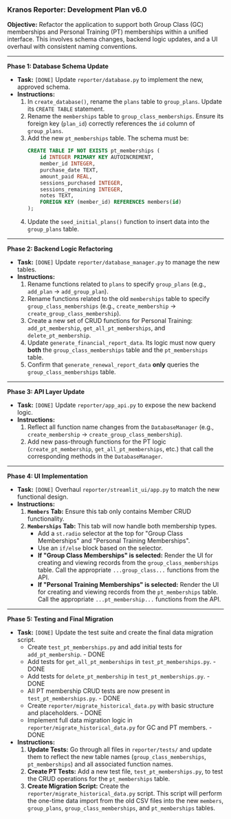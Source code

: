 ### Kranos Reporter: Development Plan v6.0

**Objective:** Refactor the application to support both Group Class (GC) memberships and Personal Training (PT) memberships within a unified interface. This involves schema changes, backend logic updates, and a UI overhaul with consistent naming conventions.

---
**Phase 1: Database Schema Update**
* **Task:** `[DONE]` Update `reporter/database.py` to implement the new, approved schema.
* **Instructions:**
    1.  In `create_database()`, rename the `plans` table to `group_plans`. Update its `CREATE TABLE` statement.
    2.  Rename the `memberships` table to `group_class_memberships`. Ensure its foreign key (`plan_id`) correctly references the `id` column of `group_plans`.
    3.  Add the new `pt_memberships` table. The schema must be:
        ```sql
        CREATE TABLE IF NOT EXISTS pt_memberships (
            id INTEGER PRIMARY KEY AUTOINCREMENT,
            member_id INTEGER,
            purchase_date TEXT,
            amount_paid REAL,
            sessions_purchased INTEGER,
            sessions_remaining INTEGER,
            notes TEXT,
            FOREIGN KEY (member_id) REFERENCES members(id)
        );
        ```
    4.  Update the `seed_initial_plans()` function to insert data into the `group_plans` table.

---
**Phase 2: Backend Logic Refactoring**
* **Task:** `[DONE]` Update `reporter/database_manager.py` to manage the new tables.
* **Instructions:**
    1.  Rename functions related to `plans` to specify `group_plans` (e.g., `add_plan` -> `add_group_plan`).
    2.  Rename functions related to the old `memberships` table to specify `group_class_memberships` (e.g., `create_membership` -> `create_group_class_membership`).
    3.  Create a new set of CRUD functions for Personal Training: `add_pt_membership`, `get_all_pt_memberships`, and `delete_pt_membership`.
    4.  Update `generate_financial_report_data`. Its logic must now query **both** the `group_class_memberships` table and the `pt_memberships` table.
    5.  Confirm that `generate_renewal_report_data` **only** queries the `group_class_memberships` table.

---
**Phase 3: API Layer Update**
* **Task:** `[DONE]` Update `reporter/app_api.py` to expose the new backend logic.
* **Instructions:**
    1.  Reflect all function name changes from the `DatabaseManager` (e.g., `create_membership` -> `create_group_class_membership`).
    2.  Add new pass-through functions for the PT logic (`create_pt_membership`, `get_all_pt_memberships`, etc.) that call the corresponding methods in the `DatabaseManager`.

---
**Phase 4: UI Implementation**
* **Task:** `[DONE]` Overhaul `reporter/streamlit_ui/app.py` to match the new functional design.
* **Instructions:**
    1.  **`Members` Tab:** Ensure this tab only contains Member CRUD functionality.
    2.  **`Memberships` Tab:** This tab will now handle both membership types.
        * Add a `st.radio` selector at the top for "Group Class Memberships" and "Personal Training Memberships".
        * Use an `if/else` block based on the selector.
        * **If "Group Class Memberships" is selected:** Render the UI for creating and viewing records from the `group_class_memberships` table. Call the appropriate `...group_class...` functions from the API.
        * **If "Personal Training Memberships" is selected:** Render the UI for creating and viewing records from the `pt_memberships` table. Call the appropriate `...pt_membership...` functions from the API.

---
**Phase 5: Testing and Final Migration**
* **Task:** `[DONE]` Update the test suite and create the final data migration script.
  * Create `test_pt_memberships.py` and add initial tests for `add_pt_membership`. - DONE
  * Add tests for `get_all_pt_memberships` in `test_pt_memberships.py`. - DONE
  * Add tests for `delete_pt_membership` in `test_pt_memberships.py`. - DONE
  * All PT membership CRUD tests are now present in `test_pt_memberships.py`. - DONE
  * Create `reporter/migrate_historical_data.py` with basic structure and placeholders. - DONE
  * Implement full data migration logic in `reporter/migrate_historical_data.py` for GC and PT members. - DONE
* **Instructions:**
    1.  **Update Tests:** Go through all files in `reporter/tests/` and update them to reflect the new table names (`group_class_memberships`, `pt_memberships`) and all associated function names.
    2.  **Create PT Tests:** Add a new test file, `test_pt_memberships.py`, to test the CRUD operations for the `pt_memberships` table.
    3.  **Create Migration Script:** Create the `reporter/migrate_historical_data.py` script. This script will perform the one-time data import from the old CSV files into the new `members`, `group_plans`, `group_class_memberships`, and `pt_memberships` tables.